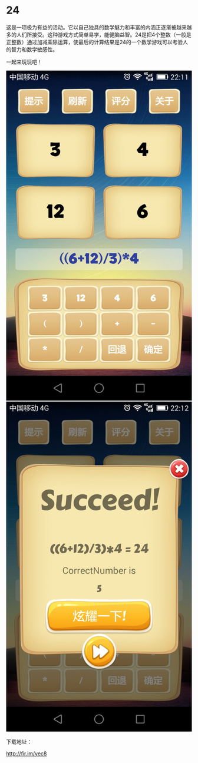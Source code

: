# 24

这是一项极为有益的活动。它以自己独具的数学魅力和丰富的内涵正逐渐被越来越多的人们所接受。这种游戏方式简单易学，能健脑益智。24是把4个整数（一般是正整数）通过加减乘除运算，使最后的计算结果是24的一个数学游戏可以考验人的智力和数学敏感性。

一起来玩玩吧！

![](https://github.com/gaofei1129/24/blob/master/screenshot/Screenshot_2016-11-08-22-11-59.jpeg)
![](https://github.com/gaofei1129/24/blob/master/screenshot/Screenshot_2016-11-08-22-12-09.jpeg)

下载地址：

http://fir.im/yec8


